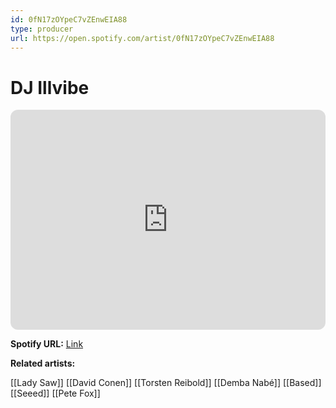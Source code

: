 ```yaml
---
id: 0fN17zOYpeC7vZEnwEIA88
type: producer
url: https://open.spotify.com/artist/0fN17zOYpeC7vZEnwEIA88
---
```

# DJ Illvibe

<iframe style="border-radius:12px" src="https://open.spotify.com/embed/artist/0fN17zOYpeC7vZEnwEIA88" width="100%" height="352" frameBorder="0" allowfullscreen="" allow="autoplay; clipboard-write; encrypted-media; fullscreen; picture-in-picture" loading="lazy"></iframe>

**Spotify URL:** [Link](https://open.spotify.com/artist/0fN17zOYpeC7vZEnwEIA88)

**Related artists:**

[[Lady Saw]]
[[David Conen]]
[[Torsten Reibold]]
[[Demba Nabé]]
[[Based]]
[[Seeed]]
[[Pete Fox]]
